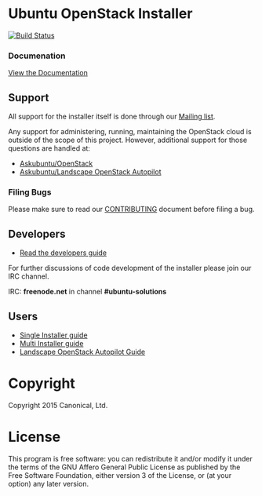 # Ubuntu OpenStack Installer
[![Build Status](https://travis-ci.org/Ubuntu-Solutions-Engineering/openstack-installer.svg?branch=master)](https://travis-ci.org/Ubuntu-Solutions-Engineering/openstack-installer)

### Documenation

[View the Documentation](https://wiki.ubuntu.com/OpenStack/Installer)

## Support

All support for the installer itself is done through our [Mailing list](https://lists.ubuntu.com/mailman/listinfo/ubuntu-openstack-installer).

Any support for administering, running, maintaining the OpenStack cloud is outside of the scope
of this project. However, additional support for those questions are handled at:

* [Askubuntu/OpenStack](https://askubuntu.com/questions/tagged/openstack)
* [Askubuntu/Landscape OpenStack Autopilot](https://askubuntu.com/questions/tagged/landscape+openstack-autopilot)

### Filing Bugs

Please make sure to read our [CONTRIBUTING](https://github.com/Ubuntu-Solutions-Engineering/openstack-installer/blob/master/CONTRIBUTING.md) document before filing a bug.

## Developers

* [Read the developers guide](https://wiki.ubuntu.com/OpenStack/Installer/developer-setup)

For further discussions of code development of the installer please join our IRC channel.

IRC: **freenode.net** in channel **#ubuntu-solutions**

## Users

* [Single Installer guide](https://help.ubuntu.com/lts/clouddocs/installer/en/single-install.html)
* [Multi Installer guide](https://help.ubuntu.com/lts/clouddocs/installer/en/multi-install.html)
* [Landscape OpenStack Autopilot Guide](http://www.ubuntu.com/download/cloud/install-ubuntu-openstack)

# Copyright

Copyright 2015 Canonical, Ltd.

# License

This program is free software: you can redistribute it and/or modify
it under the terms of the GNU Affero General Public License as
published by the Free Software Foundation, either version 3 of the
License, or (at your option) any later version.
